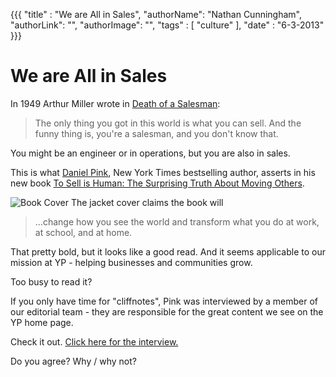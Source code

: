 {{{
  "title" : "We are All in Sales",
  "authorName": "Nathan Cunningham",
  "authorLink": "",
  "authorImage": "",
  "tags" : [ "culture" ],
  "date" : "6-3-2013"
}}}

We are All in Sales
=========
 
In 1949 Arthur Miller wrote in [Death of a Salesman]:

> The only thing you got in this world is what you can sell. And the funny thing is, you're a salesman, and you don't know that.

You might be an engineer or in operations, but you are also in sales.
 
This is what [Daniel Pink], New York Times bestselling author, asserts in his new book [To Sell is Human: The Surprising Truth About Moving Others].

![Book Cover](http://danpink-cdn.s3.amazonaws.com/wp-content/themes/danpink/images/tsih-3d-small.png)
The jacket cover claims the book will
> ...change how you see the world and transform what you do at work, at school, and at home.

That pretty bold, but it looks like a good read. And it seems applicable to our mission at YP - helping businesses and communities grow.

Too busy to read it? 

If you only have time for "cliffnotes", Pink was interviewed by a member of our editorial team - they are responsible for the great content we see on the YP home page. 

Check it out. [Click here for the interview.]

Do you agree? Why / why not?

[Death of a Salesman]: http://en.wikipedia.org/wiki/Death_of_a_Salesman

[Daniel Pink]: http://www.danpink.com/

[Click here for the interview.]: http://www.yellowpages.com/news/living/interview-with-daniel-pink-ny-times-bestselling-author/

  [To Sell is Human: The Surprising Truth About Moving Others]: http://www.amazon.com/To-Sell-Is-Human-Surprising/dp/1594487154/ref=sr_1_1?ie=UTF8&qid=1370019840&sr=8-1&keywords=to+sell+is+human